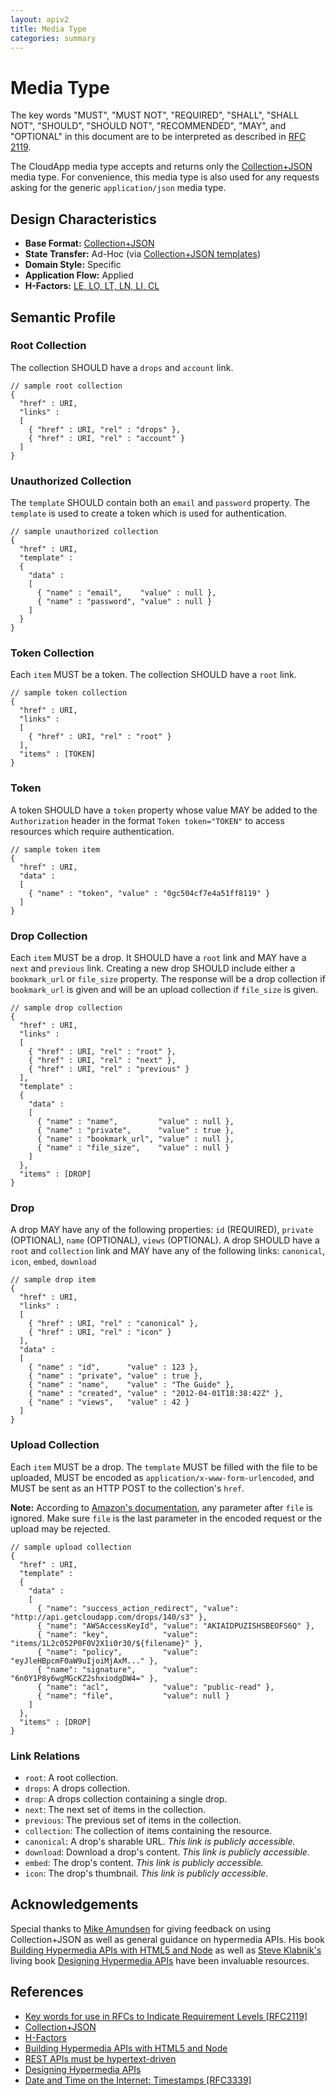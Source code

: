 ```yaml
---
layout: apiv2
title: Media Type
categories: summary
---
```


# Media Type

The key words "MUST", "MUST NOT", "REQUIRED", "SHALL", "SHALL NOT", "SHOULD",
"SHOULD NOT", "RECOMMENDED",  "MAY", and "OPTIONAL" in this document are to be
interpreted as described in [RFC 2119][rfc2119].

The CloudApp media type accepts and returns only the [Collection+JSON][cj] media
type. For convenience, this media type is also used for any requests asking for
the generic `application/json` media type.

## Design Characteristics

 - **Base Format:** [Collection+JSON][cj]
 - **State Transfer:** Ad-Hoc (via [Collection+JSON templates][cj])
 - **Domain Style:** Specific
 - **Application Flow:** Applied
 - **H-Factors:** [LE, LO, LT, LN, LI, CL][h-factors]

## Semantic Profile

### Root Collection

The collection SHOULD have a `drops` and `account` link.

    // sample root collection
    {
      "href" : URI,
      "links" :
      [
        { "href" : URI, "rel" : "drops" },
        { "href" : URI, "rel" : "account" }
      ]
    }

### Unauthorized Collection

The `template` SHOULD contain both an `email` and `password` property. The
`template` is used to create a token which is used for authentication.

    // sample unauthorized collection
    {
      "href" : URI,
      "template" :
      {
        "data" :
        [
          { "name" : "email",    "value" : null },
          { "name" : "password", "value" : null }
        ]
      }
    }

### Token Collection

Each `item` MUST be a token. The collection SHOULD have a `root` link.

    // sample token collection
    {
      "href" : URI,
      "links" :
      [
        { "href" : URI, "rel" : "root" }
      ],
      "items" : [TOKEN]
    }

### Token

A token SHOULD have a `token` property whose value MAY be added to the
`Authorization` header in the format `Token token="TOKEN"` to access resources
which require authentication.

    // sample token item
    {
      "href" : URI,
      "data" :
      [
        { "name" : "token", "value" : "0gc504cf7e4a51ff8119" }
      ]
    }

### Drop Collection

Each `item` MUST be a drop. It SHOULD have a `root` link and MAY have a `next`
and `previous` link. Creating a new drop SHOULD include either a `bookmark_url`
or `file_size` property. The response will be a drop collection if
`bookmark_url` is given and will be an upload collection if `file_size` is
given.

    // sample drop collection
    {
      "href" : URI,
      "links" :
      [
        { "href" : URI, "rel" : "root" },
        { "href" : URI, "rel" : "next" },
        { "href" : URI, "rel" : "previous" }
      ],
      "template" :
      {
        "data" :
        [
          { "name" : "name",         "value" : null },
          { "name" : "private",      "value" : true },
          { "name" : "bookmark_url", "value" : null },
          { "name" : "file_size",    "value" : null }
        ]
      },
      "items" : [DROP]
    }

### Drop

A drop MAY have any of the following properties: `id` (REQUIRED), `private`
(OPTIONAL), `name` (OPTIONAL), `views` (OPTIONAL). A drop SHOULD have a `root`
and `collection` link and MAY have any of the following links: `canonical`,
`icon`, `embed`, `download`

    // sample drop item
    {
      "href" : URI,
      "links" :
      [
        { "href" : URI, "rel" : "canonical" },
        { "href" : URI, "rel" : "icon" }
      ],
      "data" :
      [
        { "name" : "id",      "value" : 123 },
        { "name" : "private", "value" : true },
        { "name" : "name",    "value" : "The Guide" },
        { "name" : "created", "value" : "2012-04-01T18:38:42Z" },
        { "name" : "views",   "value" : 42 }
      ]
    }

### Upload Collection

Each `item` MUST be a drop. The `template` MUST be filled with the file to be
uploaded, MUST be encoded as `application/x-www-form-urlencoded`, and MUST be
sent as an HTTP POST to the collection's `href`.

**Note:** According to [Amazon's documentation][s3-docs], any parameter after
`file` is ignored. Make sure `file` is the last parameter in the encoded request
or the upload may be rejected.

[s3-docs]: http://developer.amazonwebservices.com/connect/entry.jspa?externalID=1434

    // sample upload collection
    {
      "href" : URI,
      "template" :
      {
        "data" :
        [
          { "name": "success_action_redirect", "value": "http://api.getcloudapp.com/drops/140/s3" },
          { "name": "AWSAccessKeyId", "value": "AKIAIDPUZISHSBEOFS6Q" },
          { "name": "key",            "value": "items/1L2c052P0F0V2X1i0r30/${filename}" },
          { "name": "policy",         "value": "eyJleHBpcmF0aW9uIjoiMjAxM..." },
          { "name": "signature",      "value": "6n0Y1P8y6wgMGcKZ2shxiodgDW4=" },
          { "name": "acl",            "value": "public-read" },
          { "name": "file",           "value": null }
        ]
      },
      "items" : [DROP]
    }

### Link Relations

 - `root`: A root collection.
 - `drops`: A drops collection.
 - `drop`: A drops collection containing a single drop.
 - `next`: The next set of items in the collection.
 - `previous`: The previous set of items in the collection.
 - `collection`: The collection of items containing the resource.
 - `canonical`: A drop's sharable URL. _This link is publicly accessible._
 - `download`: Download a drop's content. _This link is publicly accessible._
 - `embed`: The drop's content. _This link is publicly accessible._
 - `icon`: The drop's thumbnail. _This link is publicly accessible._

## Acknowledgements

Special thanks to [Mike Amundsen][mike-amundsen] for giving feedback on using
Collection+JSON as well as general guidance on hypermedia APIs. His book
[Building Hypermedia APIs with HTML5 and Node][building-hypermedia-apis] as well
as [Steve Klabnik's][steve-klabnik] living book
[Designing Hypermedia APIs][designing-hypermedia-apis] have been invaluable
resources.


## References

 - [Key words for use in RFCs to Indicate Requirement Levels \[RFC2119\]][rfc2119]
 - [Collection+JSON][cj]
 - [H-Factors][h-factors]
 - [Building Hypermedia APIs with HTML5 and Node][building-hypermedia-apis]
 - [REST APIs must be hypertext-driven][rest-apis-must-be-hypertext]
 - [Designing Hypermedia APIs][designing-hypermedia-apis]
 - [Date and Time on the Internet: Timestamps \[RFC3339\]][rfc3339]


[cj]: http://www.amundsen.com/media-types/collection/
[h-factors]: http://amundsen.com/hypermedia/hfactor/
[rest-apis-must-be-hypertext]: http://roy.gbiv.com/untangled/2008/rest-apis-must-be-hypertext-driven
[building-hypermedia-apis]: http://www.amazon.com/gp/product/1449306578
[designing-hypermedia-apis]: http://designinghypermediaapis.com
[mike-amundsen]: http://amundsen.com
[steve-klabnik]: http://designinghypermediaapis.com
[rfc2119]: http://tools.ietf.org/html/rfc2119
[rfc3339]: http://tools.ietf.org/html/rfc3339
